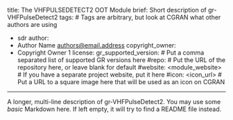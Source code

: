 title: The VHFPULSEDETECT2 OOT Module
brief: Short description of gr-VHFPulseDetect2
tags: # Tags are arbitrary, but look at CGRAN what other authors are using
  - sdr
author:
  - Author Name <authors@email.address>
copyright_owner:
  - Copyright Owner 1
license:
gr_supported_version: # Put a comma separated list of supported GR versions here
#repo: # Put the URL of the repository here, or leave blank for default
#website: <module_website> # If you have a separate project website, put it here
#icon: <icon_url> # Put a URL to a square image here that will be used as an icon on CGRAN
---
A longer, multi-line description of gr-VHFPulseDetect2.
You may use some *basic* Markdown here.
If left empty, it will try to find a README file instead.
